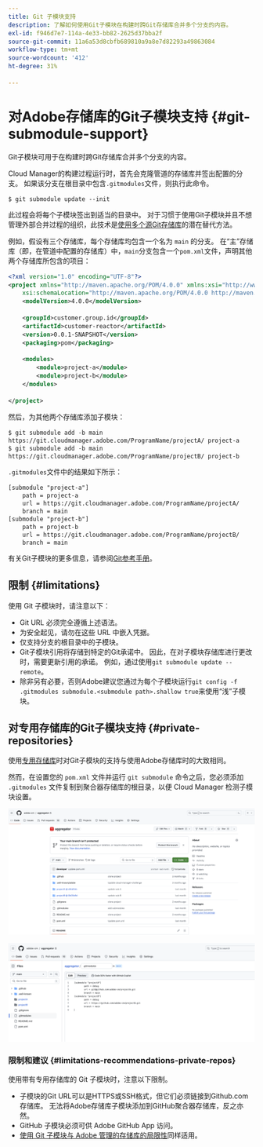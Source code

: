 ```yaml
---
title: Git 子模块支持
description: 了解如何使用Git子模块在构建时跨Git存储库合并多个分支的内容。
exl-id: f946d7e7-114a-4e33-bb82-2625d37bba2f
source-git-commit: 11a6a53d8cbfb689810a9a8e7d82293a49863084
workflow-type: tm+mt
source-wordcount: '412'
ht-degree: 31%

---
```


# 对Adobe存储库的Git子模块支持 {#git-submodule-support}

Git子模块可用于在构建时跨Git存储库合并多个分支的内容。

Cloud Manager的构建过程运行时，首先会克隆管道的存储库并签出配置的分支。 如果该分支在根目录中包含`.gitmodules`文件，则执行此命令。

```
$ git submodule update --init
```

此过程会将每个子模块签出到适当的目录中。 对于习惯于使用Git子模块并且不想管理外部合并过程的组织，此技术是[使用多个源Git存储库](/help/managing-code/multiple-git-repos.md)的潜在替代方法。

例如，假设有三个存储库，每个存储库均包含一个名为 `main` 的分支。 在“主”存储库（即，在管道中配置的存储库）中，`main`分支包含一个`pom.xml`文件，声明其他两个存储库所包含的项目：

```xml
<?xml version="1.0" encoding="UTF-8"?>
<project xmlns="http://maven.apache.org/POM/4.0.0" xmlns:xsi="http://www.w3.org/2001/XMLSchema-instance"
    xsi:schemaLocation="http://maven.apache.org/POM/4.0.0 http://maven.apache.org/maven-v4_0_0.xsd">
    <modelVersion>4.0.0</modelVersion>
   
    <groupId>customer.group.id</groupId>
    <artifactId>customer-reactor</artifactId>
    <version>0.0.1-SNAPSHOT</version>
    <packaging>pom</packaging>
   
    <modules>
        <module>project-a</module>
        <module>project-b</module>
    </modules>
   
</project>
```

然后，为其他两个存储库添加子模块：

```shell
$ git submodule add -b main https://git.cloudmanager.adobe.com/ProgramName/projectA/ project-a
$ git submodule add -b main https://git.cloudmanager.adobe.com/ProgramName/projectB/ project-b
```

`.gitmodules`文件中的结果如下所示：

```text
[submodule "project-a"]
    path = project-a
    url = https://git.cloudmanager.adobe.com/ProgramName/projectA/
    branch = main
[submodule "project-b"]
    path = project-b
    url = https://git.cloudmanager.adobe.com/ProgramName/projectB/
    branch = main
```

有关Git子模块的更多信息，请参阅[Git参考手册](https://git-scm.com/book/en/v2/Git-Tools-Submodules)。

## 限制 {#limitations}

使用 Git 子模块时，请注意以下：

* Git URL 必须完全遵循上述语法。
* 为安全起见，请勿在这些 URL 中嵌入凭据。
* 仅支持分支的根目录中的子模块。
* Git子模块引用将存储到特定的Git承诺中。 因此，在对子模块存储库进行更改时，需要更新引用的承诺。 例如，通过使用`git submodule update --remote`。
* 除非另有必要，否则Adobe建议您通过为每个子模块运行`git config -f .gitmodules submodule.<submodule path>.shallow true`来使用“浅”子模块。


## 对专用存储库的Git子模块支持 {#private-repositories}

使用[专用存储库](private-repositories.md)时对Git子模块的支持与使用Adobe存储库时的大致相同。

然而，在设置您的 `pom.xml` 文件并运行 `git submodule` 命令之后，您必须添加 `.gitmodules` 文件复制到聚合器存储库的根目录，以便 Cloud Manager 检测子模块设置。

![.gitmodules 文件](assets/gitmodules.png)

![聚合器](assets/aggregator.png)

### 限制和建议 {#limitations-recommendations-private-repos}

使用带有专用存储库的 Git 子模块时，注意以下限制。

* 子模块的Git URL可以是HTTPS或SSH格式，但它们必须链接到Github.com存储库。 无法将Adobe存储库子模块添加到GitHub聚合器存储库，反之亦然。
* GitHub 子模块必须可供 Adobe GitHub App 访问。
* [使用 Git 子模块与 Adobe 管理的存储库的局限性](#limitations-recommendations)同样适用。
